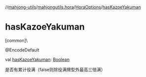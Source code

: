 //[mahjong-utils](../../../index.md)/[mahjongutils.hora](../index.md)/[HoraOptions](index.md)/[hasKazoeYakuman](has-kazoe-yakuman.md)

# hasKazoeYakuman

[common]\

@EncodeDefault

val [hasKazoeYakuman](has-kazoe-yakuman.md): [Boolean](https://kotlinlang.org/api/latest/jvm/stdlib/kotlin/-boolean/index.html)

是否有累计役满（false则除役满牌型外最高三倍满）
